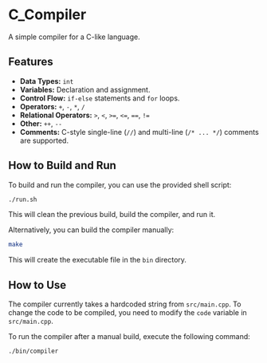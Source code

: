 

# C_Compiler

A simple compiler for a C-like language.

## Features

*   **Data Types:** `int`
*   **Variables:** Declaration and assignment.
*   **Control Flow:** `if-else` statements and `for` loops.
*   **Operators:** `+`, `-`, `*`, `/`
*   **Relational Operators:** `>`, `<`, `>=`, `<=`, `==`, `!=`
*   **Other:** `++`, `--`
*   **Comments:** C-style single-line (`//`) and multi-line (`/* ... */`) comments are supported.

## How to Build and Run

To build and run the compiler, you can use the provided shell script:

```bash
./run.sh
```

This will clean the previous build, build the compiler, and run it.

Alternatively, you can build the compiler manually:

```bash
make
```

This will create the executable file in the `bin` directory.

## How to Use

The compiler currently takes a hardcoded string from `src/main.cpp`. To change the code to be compiled, you need to modify the `code` variable in `src/main.cpp`.

To run the compiler after a manual build, execute the following command:

```bash
./bin/compiler
```
